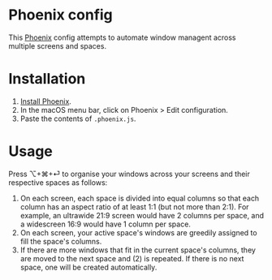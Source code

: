 # Phoenix config

This [Phoenix](https://github.com/kasper/phoenix) config attempts to automate window managent across multiple screens and spaces.

# Installation

1. [Install Phoenix](https://github.com/kasper/phoenix#install).
2. In the macOS menu bar, click on Phoenix > Edit configuration.
3. Paste the contents of `.phoenix.js`.

# Usage

Press ⌥+⌘+⏎ to organise your windows across your screens and their respective spaces as follows:

1. On each screen, each space is divided into equal columns so that each column has an aspect ratio of at least 1:1 (but not more than 2:1). For example, an ultrawide 21:9 screen would have 2 columns per space, and a widescreen 16:9 would have 1 column per space.
2. On each screen, your active space's windows are greedily assigned to fill the space's columns.
3. If there are more windows that fit in the current space's columns, they are moved to the next space and (2) is repeated. If there is no next space, one will be created automatically.
